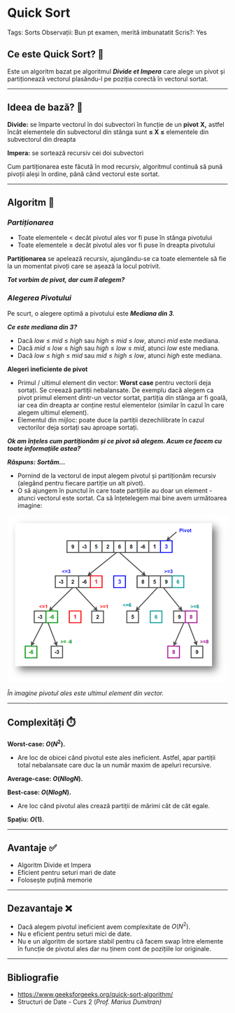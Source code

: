 # Quick Sort

Tags: Sorts
Observații: Bun pt examen, merită imbunatatit
Scris?: Yes

## Ce este Quick Sort? 🧐

Este un algoritm bazat pe algoritmul ***Divide et Impera*** care alege un pivot și partiționează vectorul plasându-l pe poziția corectă în vectorul sortat.

---

## Ideea de bază? 🫎

**Divide:** se împarte vectorul în doi subvectori în funcție de un **pivot** **X,** astfel încât elementele din subvectorul din stânga sunt **≤ X ≤** elementele din subvectorul din dreapta   

**Impera:** se sortează recursiv cei doi subvectori

Cum partiționarea este făcută în mod recursiv, algoritmul continuă să pună pivoții aleși în ordine, până când vectorul este sortat.

---

## Algoritm 🐴

### *Partiționarea*

- Toate elementele < decât pivotul ales vor fi puse în stânga pivotului
- Toate elementele ≥ decât pivotul ales vor fi puse în dreapta pivotului

**Partiționarea** se apelează recursiv, ajungându-se ca toate elementele să fie la un momentat pivoți care se așează la locul potrivit.

***Tot vorbim de pivot, dar cum îl alegem?***

### *Alegerea Pivotului*

Pe scurt, o alegere optimă a pivotului este ***Mediana din 3***.

***Ce este mediana din 3?***

- Dacă *low* ≤ *mid* ≤ *high* sau *high* ≤ *mid* ≤ *low*, atunci *mid* este mediana.
- Dacă *mid* ≤ *low* ≤ *high* sau *high* ≤ *low* ≤ *mid*, atunci *low* este mediana.
- Dacă *low* ≤ *high* ≤ *mid* sau *mid* ≤ *high* ≤ *low*, atunci *high* este mediana.

**Alegeri ineficiente de pivot**

- Primul / ultimul element din vector: **Worst case** pentru vectorii deja sortați. Se creează partiții nebalansate. De exemplu dacă alegem ca pivot primul element dintr-un vector sortat, partiția din stânga ar fi goală, iar cea din dreapta ar conține restul elementelor (similar în cazul în care alegem ultimul element).
- Elementul din mijloc: poate duce la partiții dezechilibrate în cazul vectorilor deja sortați sau aproape sortați.

***Ok am înțeles cum partiționăm și ce pivot să alegem. Acum ce facem cu toate informațiile astea?***

***Răspuns: Sortăm…***

- Pornind de la vectorul de input alegem pivotul și partiționăm recursiv (alegând pentru fiecare partiție un alt pivot).
- O să ajungem în punctul în care toate partițiile au doar un element - atunci vectorul este sortat. Ca să înțetelegem mai bine avem următoarea imagine:

![Vizualizare Quick Sort](QuickSort.png)

*În imagine pivotul ales este ultimul element din vector.*

---

## Complexități ⏱️

**Worst-case: $O(N^2)$.**

- Are loc de obicei când pivotul este ales ineficient. Astfel, apar partiții total nebalansate care duc la un număr maxim de apeluri recursive.

**Average-case: $O(N logN)$.**

**Best-case: $O(N logN)$.**

- Are loc când pivotul ales crează partiții de mărimi cât de cât egale.

**Spațiu: $O(1)$.**

---

## Avantaje ✅

- Algoritm Divide et Impera
- Eficient pentru seturi mari de date
- Folosește puțină memorie

---

## Dezavantaje ❌

- Dacă alegem pivotul ineficient avem complexitate de $O(N^2)$.
- Nu e eficient pentru seturi mici de date.
- Nu e un algoritm de sortare stabil pentru că facem swap între elemente în funcție de pivotul ales dar nu ținem cont de pozițiile lor originale.

---

## Bibliografie

- https://www.geeksforgeeks.org/quick-sort-algorithm/
- Structuri de Date - Curs 2 (*Prof. Marius Dumitran)*

